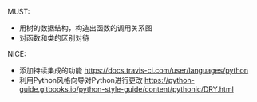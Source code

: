 MUST:
* 用树的数据结构，构造出函数的调用关系图
* 对函数和类的区别对待

NICE:
* 添加持续集成的功能
https://docs.travis-ci.com/user/languages/python
* 利用Python风格向导对Python进行更改
https://python-guide.gitbooks.io/python-style-guide/content/pythonic/DRY.html